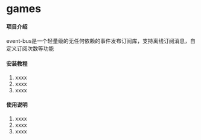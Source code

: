 # games

#### 项目介绍
event-bus是一个轻量级的无任何依赖的事件发布订阅库，支持离线订阅消息，自定义订阅次数等功能

#### 安装教程

1. xxxx
2. xxxx
3. xxxx

#### 使用说明

1. xxxx
2. xxxx
3. xxxx

